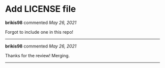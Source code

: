 # Add LICENSE file

**brikis98** commented *May 26, 2021*

Forgot to include one in this repo!
<br />
***


**brikis98** commented *May 26, 2021*

Thanks for the review! Merging.
***

